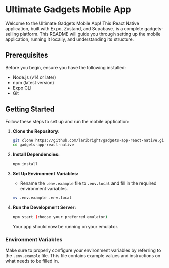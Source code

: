 # Ultimate Gadgets Mobile App

Welcome to the Ultimate Gadgets Mobile App! This React Native application, built with Expo, Zustand, and Supabase, is a complete gadgets-selling platform. This README will guide you through setting up the mobile application, running it locally, and understanding its structure.

## Prerequisites

Before you begin, ensure you have the following installed:

- Node.js (v14 or later)
- npm (latest version)
- Expo CLI
- Git

## Getting Started

Follow these steps to set up and run the mobile application:

1. **Clone the Repository:**

   ```bash
   git clone https://github.com/laribright/gadgets-app-react-native.git
   cd gadgets-app-react-native
   ```

2. **Install Dependencies:**

   ```bash
   npm install
   ```

3. **Set Up Environment Variables:**

   - Rename the `.env.example` file to `.env.local` and fill in the required environment variables.

   ```bash
   mv .env.example .env.local
   ```

4. **Run the Development Server:**

   ```bash
   npm start (choose your preferred emulator)
   ```

   Your app should now be running on your emulator.

### Environment Variables

Make sure to properly configure your environment variables by referring to the `.env.example` file. This file contains example values and instructions on what needs to be filled in.


